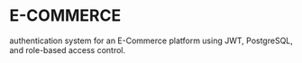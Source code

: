 # E-COMMERCE
authentication system for an E-Commerce platform using JWT, PostgreSQL, and role-based access control.
